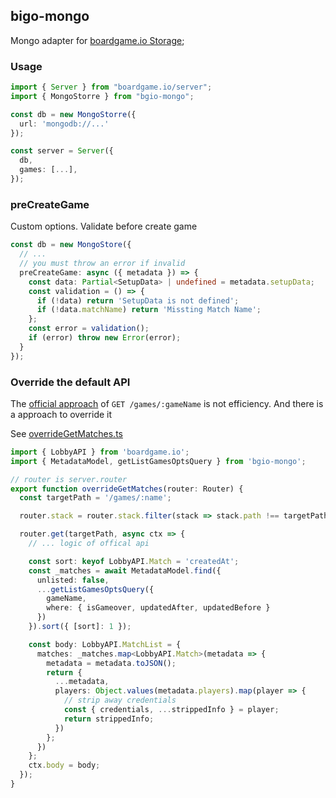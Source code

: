## bigo-mongo

Mongo adapter for [boardgame.io Storage](https://boardgame.io/documentation/#/storage?id=storage);

### Usage

```typescript
import { Server } from "boardgame.io/server";
import { MongoStorre } from "bgio-mongo";

const db = new MongoStorre({
  url: 'mongodb://...'
});

const server = Server({
  db,
  games: [...],
});
```

### preCreateGame

Custom options. Validate before create game

```typescript
const db = new MongoStore({
  // ...
  // you must throw an error if invalid
  preCreateGame: async ({ metadata }) => {
    const data: Partial<SetupData> | undefined = metadata.setupData;
    const validation = () => {
      if (!data) return 'SetupData is not defined';
      if (!data.matchName) return 'Missting Match Name';
    };
    const error = validation();
    if (error) throw new Error(error);
  }
});
```

### Override the default API

The [official approach](https://github.com/boardgameio/boardgame.io/blob/0062e5508f0e8f86c9bf9f60bd4da0c641b7e184/src/server/api.ts#L197-L200) of `GET /games/:gameName` is not efficiency. And there is a approach to override it

See [overrideGetMatches.ts](packages\web\server\overrideGetMatches.ts)

```typescript
import { LobbyAPI } from 'boardgame.io';
import { MetadataModel, getListGamesOptsQuery } from 'bgio-mongo';

// router is server.router
export function overrideGetMatches(router: Router) {
  const targetPath = '/games/:name';

  router.stack = router.stack.filter(stack => stack.path !== targetPath);

  router.get(targetPath, async ctx => {
    // ... logic of offical api

    const sort: keyof LobbyAPI.Match = 'createdAt';
    const _matches = await MetadataModel.find({
      unlisted: false,
      ...getListGamesOptsQuery({
        gameName,
        where: { isGameover, updatedAfter, updatedBefore }
      })
    }).sort({ [sort]: 1 });

    const body: LobbyAPI.MatchList = {
      matches: _matches.map<LobbyAPI.Match>(metadata => {
        metadata = metadata.toJSON();
        return {
          ...metadata,
          players: Object.values(metadata.players).map(player => {
            // strip away credentials
            const { credentials, ...strippedInfo } = player;
            return strippedInfo;
          })
        };
      })
    };
    ctx.body = body;
  });
}
```
